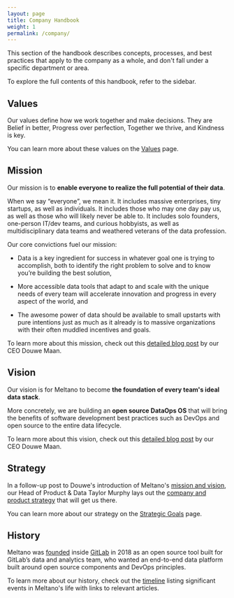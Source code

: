 ```yaml
---
layout: page
title: Company Handbook
weight: 1
permalink: /company/
---
```


This section of the handbook describes concepts, processes, and best practices that apply to the company as a whole, and don't fall under a specific department or area.

To explore the full contents of this handbook, refer to the sidebar.

## Values

Our values define how we work together and make decisions.
They are Belief in better, Progress over perfection, Together we thrive, and Kindness is key.

You can learn more about these values on the [Values](values) page.

## Mission

Our mission is to **enable everyone to realize the full potential of their data**.

When we say “everyone”, we mean it. It includes massive enterprises, tiny startups, as well as individuals. It includes those who may one day pay us, as well as those who will likely never be able to. It includes solo founders, one-person IT/dev teams, and curious hobbyists, as well as multidisciplinary data teams and weathered veterans of the data profession.

Our core convictions fuel our mission:

- Data is a key ingredient for success in whatever goal one is trying to accomplish, both to identify the right problem to solve and to know you’re building the best solution,

- More accessible data tools that adapt to and scale with the unique needs of every team will accelerate innovation and progress in every aspect of the world, and

- The awesome power of data should be available to small upstarts with pure intentions just as much as it already is to massive organizations with their often muddled incentives and goals.

To learn more about this mission, check out this [detailed blog post](https://meltano.com/blog/meltano-the-strategic-foundation-of-the-ideal-data-stack/#mission) by our CEO Douwe Maan.

## Vision

Our vision is for Meltano to become **the foundation of every team's ideal data stack**.

More concretely, we are building an **open source DataOps OS** that will bring the benefits of software development best practices such as DevOps and open source to the entire data lifecycle.

To learn more about this vision, check out this [detailed blog post](https://meltano.com/blog/meltano-the-strategic-foundation-of-the-ideal-data-stack/#vision) by our CEO Douwe Maan.

## Strategy

In a follow-up post to Douwe's introduction of Meltano's [mission and vision](https://meltano.com/blog/meltano-the-strategic-foundation-of-the-ideal-data-stack/), our Head of Product & Data Taylor Murphy lays out the [company and product strategy](https://meltano.com/blog/our-strategy-to-achieving-meltanos-ambitious-mission-and-vision/) that will get us there.

You can learn more about our strategy on the [Strategic Goals](strategy) page.

## History

Meltano was [founded](https://about.gitlab.com/blog/2018/08/01/hey-data-teams-we-are-working-on-a-tool-just-for-you/) inside [GitLab](https://about.gitlab.com/) in 2018 as an open source tool built for GitLab’s data and analytics team, who wanted an end-to-end data platform built around open source components and DevOps principles.

To learn more about our history, check out the [timeline](/timeline) listing significant events in Meltano's life with links to relevant articles.
